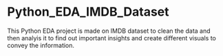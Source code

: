# Python_EDA_IMDB_Dataset

This Python EDA project is made on IMDB dataset to clean the data and then analyis it to find out important insights and create different visuals to convey the information.
